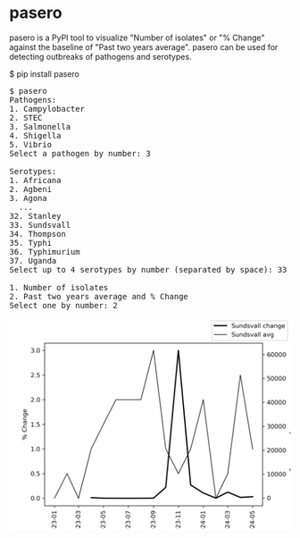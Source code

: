 # pasero

pasero is a PyPI tool to visualize "Number of isolates" or "% Change" against the baseline of "Past two years average". pasero can be used for detecting outbreaks of pathogens and serotypes.

$ pip install pasero

<pre>
$ pasero
Pathogens:
1. Campylobacter
2. STEC
3. Salmonella
4. Shigella
5. Vibrio
Select a pathogen by number: 3

Serotypes:
1. Africana
2. Agbeni
3. Agona
  ...
32. Stanley
33. Sundsvall
34. Thompson
35. Typhi
36. Typhimurium
37. Uganda
Select up to 4 serotypes by number (separated by space): 33

1. Number of isolates
2. Past two years average and % Change
Select one by number: 2
</pre>
<img src='https://github.com/y-takefuji/pasero/raw/main/Salmonella_Sundsvall.png' width=640 hight=480>

